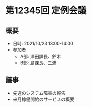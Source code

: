# 第12345回 定例会議

## 概要
- 日時: 2021/10/23 13:00-14:00
- 参加者
  - A部: 澤田課長、鈴木
  - B部: 島課長、三浦

## 議事
- 先週のシステム障害の報告
- 来月稼働開始のサービスの概要
